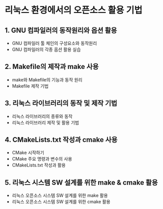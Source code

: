 # 리눅스 환경에서의 오픈소스 활용 기법
## 1. GNU 컴파일러의 동작원리와 옵션 활용
* GNU 컴파일러 툴 체인의 구성요소와 동작원리
* GNU 컴파일러의 각종 옵션 활용 실습
## 2. Makefile의 제작과 make 사용
* make와 Makefile의 기능과 동작 원리
* Makefile 제작 기법
## 3. 리눅스 라이브러리의 동작 및 제작 기법
* 리눅스 라이브러리의 종류와 동작
* 리눅스 라이브러리 제작 및 활용 기법
## 4. CMakeLists.txt 작성과 cmake 사용
* CMake 시작하기
* CMake 주요 명령과 변수의 사용
* CMakeLists.txt 작성과 활용
## 5. 리눅스 시스템 SW 설계를 위한 make & cmake 활용
* 리눅스 오픈소스 시스템 SW 설계를 위한 make 활용
* 리눅스 오픈소스 시스템 SW 설계를 위한 cmake 활용
